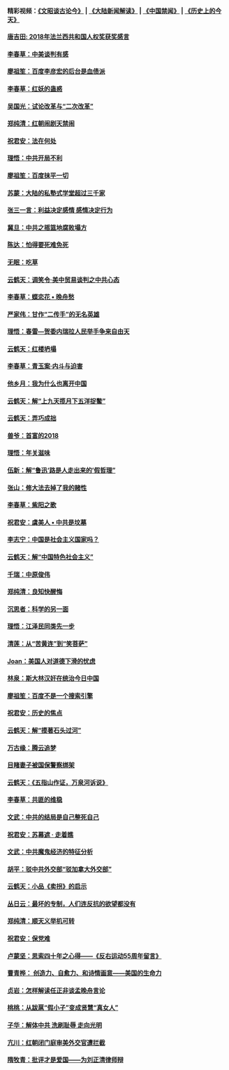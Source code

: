 #### 精彩视频：[《文昭谈古论今》](https://github.com/gfw-breaker/wenzhao) | [《大陆新闻解读》](https://github.com/gfw-breaker/ntdtv-comedy) | [《中国禁闻》](https://github.com/gfw-breaker/ntdtv-news) | [《历史上的今天》](https://github.com/gfw-breaker/today-in-history) 

#### [唐吉田: 2018年法兰西共和国人权奖获奖感言](../pages/nsc993/n11021537.md?t=02031451) 

#### [李春草：中美谈判有感](../pages/nsc993/n11019776.md?t=02031451) 

#### [廖祖笙：百度李彦宏的后台是血债派](../pages/nsc993/n11019767.md?t=02031451) 

#### [李春草：红妖的蛊惑](../pages/nsc993/n11017095.md?t=02031451) 

#### [吴国光：试论改革与“二次改革”](../pages/nsc993/n11017055.md?t=02031451) 

#### [郑纯清：红朝闹剧天禁闹](../pages/nsc993/n11017030.md?t=02031451) 

#### [祝君安：法在何处](../pages/nsc993/n11017021.md?t=02031451) 

#### [理悟：中共开局不利](../pages/nsc993/n11016938.md?t=02031451) 

#### [廖祖笙：百度抹平一切](../pages/nsc993/n11014925.md?t=02031451) 

#### [苏蒙：大陆的私塾式学堂超过三千家](../pages/nsc993/n11014334.md?t=02031451) 

#### [张三一言：利益决定感情 感情决定行为](../pages/nsc993/n11012463.md?t=02031451) 

#### [冀旦：中共之摇篮地腐败塌方](../pages/nsc993/n11009533.md?t=02031451) 

#### [陈达：怕得要死难免死](../pages/nsc993/n11009520.md?t=02031451) 

#### [无眠：吃草](../pages/nsc993/n11007940.md?t=02031451) 

#### [云鹤天：调笑令‧美中贸易谈判之中共心态](../pages/nsc993/n11007670.md?t=02031451) 

#### [李春草：蝶恋花  •  晚舟愁](../pages/nsc993/n11006605.md?t=02031451) 

#### [严家伟：甘作“二传手”的无名英雄](../pages/nsc993/n11005340.md?t=02031451) 

#### [理悟：春雷—贺委内瑞拉人民举手争来自由天](../pages/nsc993/n11005334.md?t=02031451) 

#### [云鹤天：红楼坍塌](../pages/nsc993/n11005318.md?t=02031451) 

#### [李春草：青玉案·内斗与迫害](../pages/nsc993/n11005306.md?t=02031451) 

#### [他乡月：我为什么也离开中国](../pages/nsc993/n11003553.md?t=02031451) 

#### [云鹤天：解“上九天揽月下五洋捉鳖”](../pages/nsc993/n11000750.md?t=02031451) 

#### [云鹤天：弄巧成拙](../pages/nsc993/n11000722.md?t=02031451) 

#### [兽爷：首富的2018](../pages/nsc993/n11000693.md?t=02031451) 

#### [理悟：年关滋味](../pages/nsc993/n10998847.md?t=02031451) 

#### [伍新：解“鲁迅‘路是人走出来的’假哲理”](../pages/nsc993/n10998777.md?t=02031451) 

#### [张山：修大法去掉了我的赌性](../pages/nsc993/n10997702.md?t=02031451) 

#### [李春草：紫阳之歌](../pages/nsc993/n10997679.md?t=02031451) 

#### [祝君安：虞美人 • 中共是坟墓](../pages/nsc993/n10996090.md?t=02031451) 

#### [李志宁：中国是社会主义国家吗？](../pages/nsc993/n10996097.md?t=02031451) 

#### [云鹤天：解“中国特色社会主义”](../pages/nsc993/n10996043.md?t=02031451) 

#### [千瑞：中原俊伟](../pages/nsc993/n10995401.md?t=02031451) 

#### [郑纯清：良知快醒悔](../pages/nsc993/n10995385.md?t=02031451) 

#### [沉思者：科学的另一面](../pages/nsc993/n10996074.md?t=02031451) 

#### [理悟：江泽民同类先一步](../pages/nsc993/n10995378.md?t=02031451) 

#### [清莲：从“苦黄连”到“笑菩萨”](../pages/nsc993/n10995466.md?t=02031451) 

#### [Joan：美国人对道德下滑的忧虑](../pages/nsc993/n10995424.md?t=02031451) 

#### [林泉：斯大林汉奸在统治今日中国](../pages/nsc993/n10995210.md?t=02031451) 

#### [廖祖笙：百度不是一个搜索引擎](../pages/nsc993/n10994961.md?t=02031451) 

#### [祝君安：历史的焦点](../pages/nsc993/n10994925.md?t=02031451) 

#### [云鹤天：解“摸著石头过河”](../pages/nsc993/n10993325.md?t=02031451) 

#### [万古缘：腾云追梦](../pages/nsc993/n10993120.md?t=02031451) 

#### [目睹妻子被国保警察绑架](../pages/nsc993/n10991525.md?t=02031451) 

#### [云鹤天：《五指山作证，万泉河诉说》](../pages/nsc993/n10991603.md?t=02031451) 

#### [李春草：共匪的维稳](../pages/nsc993/n10991348.md?t=02031451) 

#### [文武：中共的结局是自己整死自己](../pages/nsc993/n10989899.md?t=02031451) 

#### [祝君安：苏幕遮 · 走着瞧](../pages/nsc993/n10988901.md?t=02031451) 

#### [文武：中共魔鬼经济的特征分析](../pages/nsc993/n10987387.md?t=02031451) 

#### [胡平：驳中共外交部“驳加拿大外交部”](../pages/nsc993/n10987378.md?t=02031451) 

#### [云鹤天：小品《卖拐》的启示](../pages/nsc993/n10984392.md?t=02031451) 

#### [丛日云：最坏的专制，人们连反抗的欲望都没有](../pages/nsc993/n10984377.md?t=02031451) 

#### [郑纯清：顺天义举机可转](../pages/nsc993/n10984369.md?t=02031451) 

#### [祝君安：保党难](../pages/nsc993/n10984362.md?t=02031451) 

#### [卢蒙坚：思索四十年之心得——《反右运动55周年留言》](../pages/nsc993/n10984355.md?t=02031451) 

#### [曹青桦： 创造力、自愈力、和诗情画意——美国的生命力](../pages/nsc993/n10984216.md?t=02031451) 

#### [贞岩：怎样解读任正非谈孟晚舟言论](../pages/nsc993/n10984650.md?t=02031451) 

#### [桃桃：从跋扈“假小子”变成贤慧“真女人”](../pages/nsc993/n10984416.md?t=02031451) 

#### [子华：解体中共 洗刷耻辱 走向光明](../pages/nsc993/n10984019.md?t=02031451) 

#### [亢川：红朝闭门庭审美外交官遭拦截](../pages/nsc993/n10984050.md?t=02031451) 

#### [隋牧青：批评才是爱国——为刘正清律师辩](../pages/nsc993/n10983057.md?t=02031451) 

